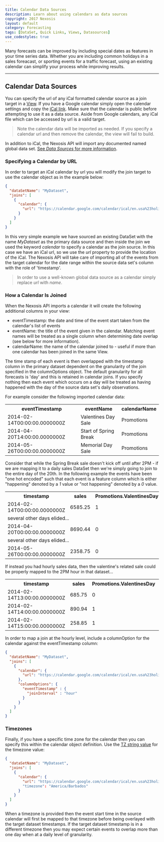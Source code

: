 ```yaml
---
title: Calendar Data Sources
description: Learn about using calendars as data sources
copyright: 2017 Nexosis 
layout: default
category: Forecasting
tags: [DataSet, Quick Links, Views, Datasources]
use_codestyles: true
---
```

Many forecasts can be improved by including special dates as features in your time series data. Whether you are including common holidays in a sales foreacast, or sporting events for a traffic forecast, using an existing calendar can simplify your process while improving results.  

-----
## Calendar Data Sources
You can specify the url of any iCal formatted calendar source as a join target in a [View](/guides/views). If you have a Google calendar simply open the calendar settings and copy the [iCal link](https://support.google.com/calendar/answer/37083#link). Make sure that the calendar is public before attempting to use it as a data source.  Aside from Google calendars, any iCal file which can be accessed by url is a valid target.

> Note the calendar data will be imported as needed. If you specify a calendar url and then remove the calendar, the view will fail to build. 

In addition to iCal, the Nexosis API will import any documented named global data set. [See *Data Sources* for more information](/guides/datasources).  

### Specifying a Calendar by URL
In order to target an iCal calendar by url you will modify the join target to use the calendar object as in the example below:

``` json
{
  "dataSetName": "MyDataset",
  "joins": [
    {
      "calendar": {
        "url": "https://calendar.google.com/calendar/ical/en.usa%23holiday%40group.v.calendar.google.com/public/basic.ics"
      }
    }
  ]
}
```
In this very simple example we have sourced an existing DataSet with the name *MyDataset* as the primary data source and then inside the join we used the keyword *calendar* to specify a calendar as the join source. In this case we have an iCal url, so we use the *url* property to provide the location of the iCal. The Nexosis API will take care of importing all of the events from the target calendar for the date range within the source data set's column with the role of 'timestamp'.

> In order to use a well-known global data source as a calendar simply replace *url* with *name*. 

### How a Calendar Is Joined
When the Nexosis API imports a calendar it will create the following additional columns in your view:

- eventTimestamp: the date and time of the event start taken from the calendar's list of events
- eventName: the title of the event given in the calendar. Matching event names will be treated as a single column when determining date overlap (see below for more information).
- calendarName: the name of the calendar joined to - useful if more than one calendar has been joined in the same View.

The time stamp of each event is then overlapped with the timestamp column in the primary dataset dependent on the granularity of the join specified in the columnOptions object. The default granularity for all forecasts is 'day' and this is retained in calendar joins. If you specify nothing then each event which occurs on a day will be treated as having happened with the day of the source data set's daily observations.  

For example consider the following imported calendar data:

<table class="table table-striped mb20">
<th>
eventTimestamp
</th>
<th>
eventName
</th>
<th>
calendarName
</th>
<tr class="bg-faded">
<td>
2014-02-14T00:00:00.0000000Z
</td>
<td>
Valentines Day Sale
</td>
<td>
Promotions
</td>
</tr>
<tr>
<td>
2014-04-20T14:00:00.0000000Z
</td>
<td>
Start of Spring Break
</td>
<td>
Promotions
</td>
</tr>
<tr class="bg-faded">
<td>
2014-05-26T00:00:00.0000000Z
</td>
<td>
Memorial Day Sale
</td>
<td>
Promotions
</td>
</tr>
</table>

Consider that while the Spring Break sale doesn't kick off until after 2PM - if we are mapping it to a daily sales DataSet then we're simply going to join to the entire day of the 20th. In the following example the events have been "one hot encoded" such that each event is a feature column which is either "happening" denoted by a *1* value or "not happening" denoted by a *0* value.

<table class="table table-striped mb20">
<th>
timestamp
</th>
<th>
sales
</th>
<th>
Promotions.ValentinesDay
</th>
<th>
Promotions.StartofSpringBreak
</th>
<th>
Promotions.MemorialDaySale
</th>
<tr class="bg-faded">
<td>
2014-02-14T00:00:00.0000000Z
</td>
<td>
6585.25
</td>
<td>
1
</td>
<td>
0
</td>
<td>
0
</td>
<tr>
<td colspan="5">
several other days elided...
</td>
</tr>
</tr>
<tr>
<td>
2014-04-20T00:00:00.0000000Z
</td>
<td>
8690.44
</td>
<td>
0
</td>
<td>
1
</td>
<td>
0
</td>
</tr>
<tr>
<td colspan="5">
several other days elided...
</td>
</tr>
<tr class="bg-faded">
<td>
2014-05-26T00:00:00.0000000Z
</td>
<td>
2358.75
</td>
<td>
0
</td>
<td>
0
</td>
<td>
1
</td>
</tr>
</table>

If instead you had hourly sales data, then the valentine's related sale could be properly mapped to the 2PM hour in that dataset...

<table class="table table-striped mb20">
<th>
timestamp
</th>
<th>
sales
</th>
<th>
Promotions.ValentinesDay
</th>
<th>
Promotions.StartofSpringBreak
</th>
<th>
Promotions.MemorialDaySale
</th>
<tr class="bg-faded">
<td>
2014-02-14T13:00:00.0000000Z
</td>
<td>
685.75
</td>
<td>
0
</td>
<td>
0
</td>
<td>
0
</td>
</tr>
<tr>
<td>
2014-02-14T14:00:00.0000000Z
</td>
<td>
890.94
</td>
<td>
1
</td>
<td>
0
</td>
<td>
0
</td>
</tr>
<tr class="bg-faded">
<td>
2014-02-14T15:00:00.0000000Z
</td>
<td>
258.85
</td>
<td>
1
</td>
<td>
0
</td>
<td>
0
</td>
</tr>
</table>
In order to map a join at the hourly level, include a columnOption for the calendar against the eventTimestamp column:

``` json
{
  "dataSetName": "MyDataset",
  "joins": [
    {
      "calendar": {
        "url": "https://calendar.google.com/calendar/ical/en.usa%23holiday%40group.v.calendar.google.com/public/basic.ics"
      },
      "columnOptions": {
        "eventTimestamp" : {
          "joinInterval" : "hour"
        }
      }
    }
  ]
}
```

### Timezones
Finally, if you have a specific time zone for the calendar then you can specify this within the calendar object definition. Use the [TZ string value](https://en.wikipedia.org/wiki/List_of_tz_database_time_zones) for the timezone value:

``` json
{
  "dataSetName": "MyDataset",
  "joins": [
    {
      "calendar": {
        "url": "https://calendar.google.com/calendar/ical/en.usa%23holiday%40group.v.calendar.google.com/public/basic.ics"
        "timezone": "America/Barbados"
      }
    }
  ]
}
``` 
When a timezone is provided then the event start time in the source calendar will first be mapped to that timezone before being overlayed with the target dataset timestamps. If the target dataset timestamp is in a different timezone then you may expect certain events to overlap more than one day when at a daily level of granularity.
